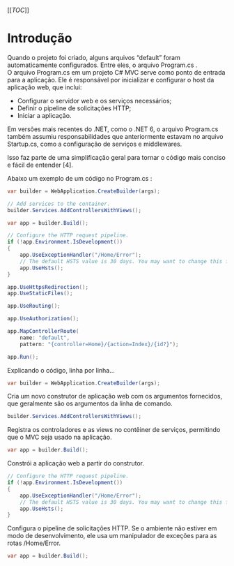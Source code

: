 [[_TOC_]]

# Introdução
      
Quando o projeto foi criado, alguns arquivos “default” foram automaticamente configurados. Entre eles, o arquivo Program.cs .  
O arquivo Program.cs em um projeto C# MVC serve como ponto de entrada para a aplicação. Ele é responsável por inicializar e configurar o host da aplicação web, que inclui:

- Configurar o servidor web e os serviços necessários;
- Definir o pipeline de solicitações HTTP;
- Iniciar a aplicação.

Em versões mais recentes do .NET, como o .NET 6, o arquivo Program.cs também assumiu responsabilidades que anteriormente estavam no arquivo Startup.cs, como a configuração de serviços e middlewares. 

Isso faz parte de uma simplificação geral para tornar o código mais conciso e fácil de entender [4].

Abaixo um exemplo de um código no Program.cs :

```csharp
var builder = WebApplication.CreateBuilder(args);

// Add services to the container.
builder.Services.AddControllersWithViews();

var app = builder.Build();

// Configure the HTTP request pipeline.
if (!app.Environment.IsDevelopment())
{
    app.UseExceptionHandler("/Home/Error");
    // The default HSTS value is 30 days. You may want to change this for production scenarios, see https://aka.ms/aspnetcore-hsts.
    app.UseHsts();
}

app.UseHttpsRedirection();
app.UseStaticFiles();

app.UseRouting();

app.UseAuthorization();

app.MapControllerRoute(
    name: "default",
    pattern: "{controller=Home}/{action=Index}/{id?}");

app.Run();
```

Explicando o código, linha por linha...

```csharp      
var builder = WebApplication.CreateBuilder(args);
```
Cria um novo construtor de aplicação web com os argumentos fornecidos, que geralmente são os argumentos da linha de comando.  

```csharp
builder.Services.AddControllersWithViews();
```
Registra os controladores e as views no contêiner de serviços, permitindo que o MVC seja usado na aplicação.

```csharp
var app = builder.Build();
```
Constrói a aplicação web a partir do construtor.

```csharp      
// Configure the HTTP request pipeline.
if (!app.Environment.IsDevelopment())
{
    app.UseExceptionHandler("/Home/Error");
    // The default HSTS value is 30 days. You may want to change this for production scenarios, see https://aka.ms/aspnetcore-hsts.
    app.UseHsts();
}
```
Configura o pipeline de solicitações HTTP. Se o ambiente não estiver em modo de desenvolvimento, ele usa um manipulador de exceções para as rotas /Home/Error.

```csharp
var app = builder.Build();
```